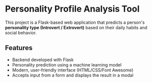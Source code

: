 # Personality Profile Analysis Tool

This project is a Flask-based web application that predicts a person's **personality type (Introvert / Extrovert)** based on their daily habits and social behavior.

## Features

- Backend developed with Flask
- Personality prediction using a machine learning model
- Modern, user-friendly interface (HTML/CSS/Font Awesome)
- Accepts input from a form and displays the result in a modal
